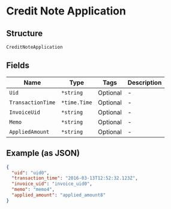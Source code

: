 
# Credit Note Application

## Structure

`CreditNoteApplication`

## Fields

| Name | Type | Tags | Description |
|  --- | --- | --- | --- |
| `Uid` | `*string` | Optional | - |
| `TransactionTime` | `*time.Time` | Optional | - |
| `InvoiceUid` | `*string` | Optional | - |
| `Memo` | `*string` | Optional | - |
| `AppliedAmount` | `*string` | Optional | - |

## Example (as JSON)

```json
{
  "uid": "uid0",
  "transaction_time": "2016-03-13T12:52:32.123Z",
  "invoice_uid": "invoice_uid0",
  "memo": "memo4",
  "applied_amount": "applied_amount8"
}
```


